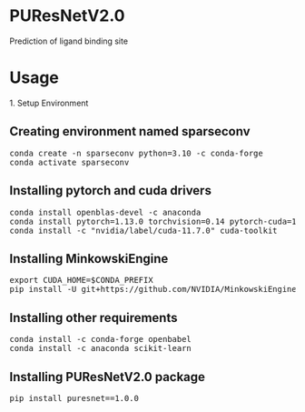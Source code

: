 # PUResNetV2.0
Prediction of ligand binding site

<h1>Usage</h1>
1. Setup Environment
<h2>Creating environment named sparseconv </h2>
<pre>
conda create -n sparseconv python=3.10 -c conda-forge
conda activate sparseconv
</pre>
<h2>Installing pytorch and cuda drivers</h2>
<pre>
conda install openblas-devel -c anaconda
conda install pytorch=1.13.0 torchvision=0.14 pytorch-cuda=11.7 -c pytorch -c nvidia
conda install -c "nvidia/label/cuda-11.7.0" cuda-toolkit
</pre>
<h2> Installing MinkowskiEngine </h2>
<pre>
export CUDA_HOME=$CONDA_PREFIX
pip install -U git+https://github.com/NVIDIA/MinkowskiEngine --no-deps
</pre>
<h2> Installing other requirements </h2>
<pre>
conda install -c conda-forge openbabel
conda install -c anaconda scikit-learn
</pre>
<h2> Installing PUResNetV2.0 package </h2>
<pre>
pip install puresnet==1.0.0
</pre>

